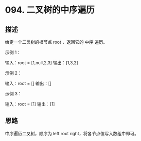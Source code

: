 # 094. 二叉树的中序遍历

## 描述

给定一个二叉树的根节点 root ，返回它的 中序 遍历。

示例 1：

输入：root = [1,null,2,3]
输出：[1,3,2]

示例 2：

输入：root = []
输出：[]

示例 3：

输入：root = [1]
输出：[1]

## 思路

中序遍历二叉树，顺序为 left root right，将各节点值写入数组中即可。
